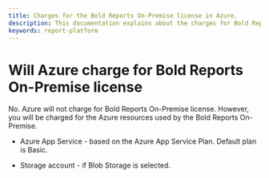 ```yaml
---
title: Charges for the Bold Reports On-Premise license in Azure.
description: This documentation explains about the charges for Bold Reports On-Premise license, created Resources, App Services in Azure.
keywords: report-platform 
---
```


# Will Azure charge for Bold Reports On-Premise license

No. Azure will not charge for Bold Reports On-Premise license. However, you will be charged for the Azure resources used by the Bold Reports On-Premise.

* Azure App Service - based on the Azure App Service Plan. Default plan is Basic.

* Storage account - if Blob Storage is selected.
